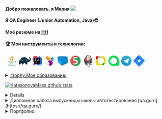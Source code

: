 #### Добро пожаловать, я Мария <img src="https://github.com/blackcater/blackcater/raw/main/images/Hi.gif" height="32"/>
#### Я  QA Engineer (Junior Automation, Java):sunglasses:
#### Моё резюме на <a target="_blank" href="https://yoshkar-ola.hh.ru/resume/8bc9af15ff058d8cd60039ed1f617776426948">НН
#### :trophy:  Мои инструменты и технологии:

![This is an image](/design/icons/Java.png)![This is an image](/design/icons/Gradle.png)![This is an image](/design/icons/Intelij_IDEA.png)![This is an image](/design/icons/Selenide.png)![This is an image](/design/icons/Selenoid.png)![This is an image](/design/icons/JUnit5.png)![This is an image](/design/icons/Jenkins.png)![This is an image](/design/icons/Allure_Report.png)![This is an image](/design/icons/AllureTestOps.png)![This is an image](/design/icons/Telegram.png)![This is an image](/design/icons/Jira.png)</br>

<details>
<summary>:trophy:Мое образование:</summary>

|<img width="30%" title="Northwest Public Service Academy" src="/design/icons/kirt.png">|[kirt](https://kirt.usurt.ru/)| Бухгалтер (2007)|
|:-|:-|:-|
|<img width="30%" title="Northwest Public Service Academy" src="/design/icons/susu.png">|[susu](https://www.susu.ru/ru)| Экономист (2011)|
|<img width="30%" title="Northwest Public Service Academy" src="/design/icons/volgoteh.png">|[volgatech](https://www.volgatech.net/)| Прикладная информатика (2022)|
|<img width="20%" title="QAGuru.png" src="design/icons/QAGuru.png">|[qa.guru](https://qa.guru)| <h3>Automation QA Engineer (2023)</h3>|

</details>

![KatasonovaMasa github stats](https://github-readme-stats.vercel.app/api?username=KatasonovaMasa&show_icons=true&theme=radical)


<details>
<summary>:star2: Мои сертификаты:</summary>

## <img src="/design/sert/ChromeDevTools.png" width="185" height="105"/></a> <a target="_blank" href="https://cert.software-testing.ru/319597675000365643">Chrome DevTools: Инструменты тестировщика (2022)</a>

## <img src="/design/sert/AsbukaIT.png" width="185" height="105"/></a> <a target="_blank" href="http://cert.software-testing.ru/319115219954565708">Азбука IT (2021)</a>

## <img src="/design/sert/WebTesting.png" width="185" height="105"/></a> <a target="_blank" href="https://testprovider.com/ru/search-certificate/tp19086679">Web Testing (2021)</a>

## <img src="/design/sert/WebTestingAutoJava.png" width="185" height="105"/></a> <a target="_blank" href="https://testprovider.com/ru/search-certificate/tp98295222">Web Testing automation on Java (2021)</a>

</details>

<details>
<summary>Дипломная работа выпускницы школы автотестирования [qa.guru](https://qa.guru/) </summary>

[![Readme Card](https://github-readme-stats.vercel.app/api/pin/?username=KatasonovaMasa&repo=DiplomaSteam&theme=solarized-light)](https://github.com/KatasonovaMasa/DiplomaSteam)
</details>

<details>
<summary>Портфолио:</summary>

[![Readme Card](https://github-readme-stats.vercel.app/api/pin/?username=KatasonovaMasa&repo=JavaRush_Ui_Mobile_Api&theme=solarized-light)](https://github.com/KatasonovaMasa/JavaRush_Ui_Mobile_Api)
</details>






  

  
  

